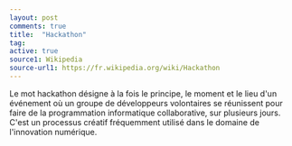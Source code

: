 ```yaml
---
layout: post
comments: true
title:  "Hackathon"
tag:
active: true
source1: Wikipedia
source-url1: https://fr.wikipedia.org/wiki/Hackathon
---
```


Le mot hackathon désigne à la fois le principe, le moment et le lieu d'un événement où un groupe de développeurs volontaires se réunissent pour faire de la programmation informatique collaborative, sur plusieurs jours. C'est un processus créatif fréquemment utilisé dans le domaine de l'innovation numérique.
